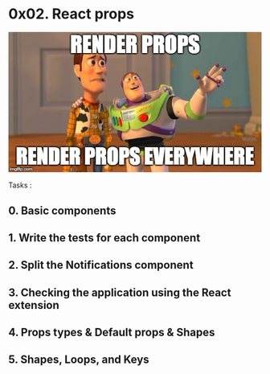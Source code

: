 # 0x02. React props

![react_props](./cd505f5320193e7f187e.jpeg)

Tasks :

## 0. Basic components

## 1. Write the tests for each component

## 2. Split the Notifications component

## 3. Checking the application using the React extension

## 4. Props types & Default props & Shapes

## 5. Shapes, Loops, and Keys
